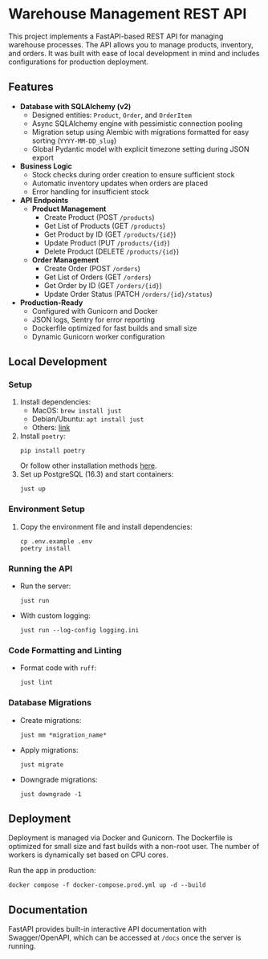 
# Warehouse Management REST API

This project implements a FastAPI-based REST API for managing warehouse processes. The API allows you to manage products, inventory, and orders. It was built with ease of local development in mind and includes configurations for production deployment.

## Features
- **Database with SQLAlchemy (v2)**
  - Designed entities: `Product`, `Order`, and `OrderItem`
  - Async SQLAlchemy engine with pessimistic connection pooling
  - Migration setup using Alembic with migrations formatted for easy sorting (`YYYY-MM-DD_slug`)
  - Global Pydantic model with explicit timezone setting during JSON export
- **Business Logic**
  - Stock checks during order creation to ensure sufficient stock
  - Automatic inventory updates when orders are placed
  - Error handling for insufficient stock
- **API Endpoints**
  - **Product Management**
    - Create Product (POST `/products`)
    - Get List of Products (GET `/products`)
    - Get Product by ID (GET `/products/{id}`)
    - Update Product (PUT `/products/{id}`)
    - Delete Product (DELETE `/products/{id}`)
  - **Order Management**
    - Create Order (POST `/orders`)
    - Get List of Orders (GET `/orders`)
    - Get Order by ID (GET `/orders/{id}`)
    - Update Order Status (PATCH `/orders/{id}/status`)
- **Production-Ready**
  - Configured with Gunicorn and Docker
  - JSON logs, Sentry for error reporting
  - Dockerfile optimized for fast builds and small size
  - Dynamic Gunicorn worker configuration

## Local Development

### Setup
1. Install dependencies:
   - MacOS: `brew install just`
   - Debian/Ubuntu: `apt install just`
   - Others: [link](https://github.com/casey/just?tab=readme-ov-file#packages)
2. Install `poetry`:
   ```shell
   pip install poetry
   ```
   Or follow other installation methods [here](https://python-poetry.org/docs/#installation).
3. Set up PostgreSQL (16.3) and start containers:
   ```shell
   just up
   ```

### Environment Setup
1. Copy the environment file and install dependencies:
   ```shell
   cp .env.example .env
   poetry install
   ```

### Running the API
- Run the server:
   ```shell
   just run
   ```
- With custom logging:
   ```shell
   just run --log-config logging.ini
   ```

### Code Formatting and Linting
- Format code with `ruff`:
   ```shell
   just lint
   ```

### Database Migrations
- Create migrations:
   ```shell
   just mm *migration_name*
   ```
- Apply migrations:
   ```shell
   just migrate
   ```
- Downgrade migrations:
   ```shell
   just downgrade -1
   ```

## Deployment

Deployment is managed via Docker and Gunicorn. The Dockerfile is optimized for small size and fast builds with a non-root user. The number of workers is dynamically set based on CPU cores.

Run the app in production:
```shell
docker compose -f docker-compose.prod.yml up -d --build
```

## Documentation
FastAPI provides built-in interactive API documentation with Swagger/OpenAPI, which can be accessed at `/docs` once the server is running.
